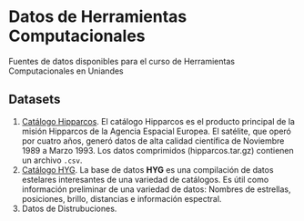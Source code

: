 # Datos de Herramientas Computacionales

Fuentes de datos disponibles para el curso de Herramientas Computacionales en Uniandes

## Datasets

1. [Catálogo Hipparcos](http://heasarc.gsfc.nasa.gov/W3Browse/all/hipparcos.html). El catálogo Hipparcos es el producto principal de la misión Hipparcos de la Agencia Espacial Europea. El satélite, que operó por cuatro años, generó datos de alta calidad científica de Noviembre 1989 a Marzo 1993. Los datos comprimidos (hipparcos.tar.gz) contienen un archivo `.csv`.
2. [Catálogo HYG](http://www.astronexus.com/hyg).  La base de datos **HYG** es una compilación de datos estelares interesantes de una variedad de catálogos. Es útil como información preliminar de una variedad de datos: Nombres de estrellas, posiciones, brillo, distancias e información espectral.
3. Datos de Distrubuciones. 